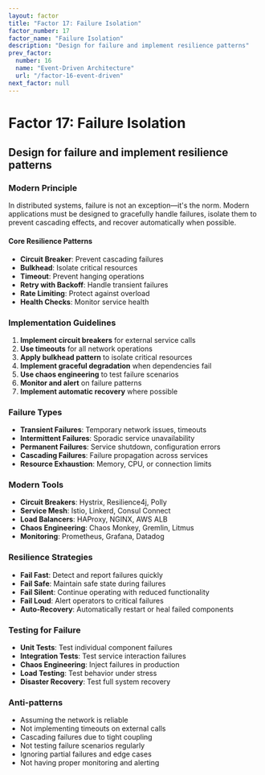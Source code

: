 ```yaml
---
layout: factor
title: "Factor 17: Failure Isolation"
factor_number: 17
factor_name: "Failure Isolation"
description: "Design for failure and implement resilience patterns"
prev_factor:
  number: 16
  name: "Event-Driven Architecture"
  url: "/factor-16-event-driven"
next_factor: null
---
```


# Factor 17: Failure Isolation

## Design for failure and implement resilience patterns

### Modern Principle

In distributed systems, failure is not an exception—it's the norm. Modern applications must be designed to gracefully handle failures, isolate them to prevent cascading effects, and recover automatically when possible.

#### Core Resilience Patterns

- **Circuit Breaker**: Prevent cascading failures
- **Bulkhead**: Isolate critical resources
- **Timeout**: Prevent hanging operations
- **Retry with Backoff**: Handle transient failures
- **Rate Limiting**: Protect against overload
- **Health Checks**: Monitor service health

### Implementation Guidelines

1. **Implement circuit breakers** for external service calls
2. **Use timeouts** for all network operations
3. **Apply bulkhead pattern** to isolate critical resources
4. **Implement graceful degradation** when dependencies fail
5. **Use chaos engineering** to test failure scenarios
6. **Monitor and alert** on failure patterns
7. **Implement automatic recovery** where possible

### Failure Types

- **Transient Failures**: Temporary network issues, timeouts
- **Intermittent Failures**: Sporadic service unavailability
- **Permanent Failures**: Service shutdown, configuration errors
- **Cascading Failures**: Failure propagation across services
- **Resource Exhaustion**: Memory, CPU, or connection limits

### Modern Tools

- **Circuit Breakers**: Hystrix, Resilience4j, Polly
- **Service Mesh**: Istio, Linkerd, Consul Connect
- **Load Balancers**: HAProxy, NGINX, AWS ALB
- **Chaos Engineering**: Chaos Monkey, Gremlin, Litmus
- **Monitoring**: Prometheus, Grafana, Datadog

### Resilience Strategies

- **Fail Fast**: Detect and report failures quickly
- **Fail Safe**: Maintain safe state during failures
- **Fail Silent**: Continue operating with reduced functionality
- **Fail Loud**: Alert operators to critical failures
- **Auto-Recovery**: Automatically restart or heal failed components

### Testing for Failure

- **Unit Tests**: Test individual component failures
- **Integration Tests**: Test service interaction failures
- **Chaos Engineering**: Inject failures in production
- **Load Testing**: Test behavior under stress
- **Disaster Recovery**: Test full system recovery

### Anti-patterns

- Assuming the network is reliable
- Not implementing timeouts on external calls
- Cascading failures due to tight coupling
- Not testing failure scenarios regularly
- Ignoring partial failures and edge cases
- Not having proper monitoring and alerting